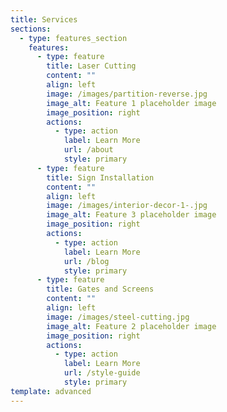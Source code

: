 ```yaml
---
title: Services
sections:
  - type: features_section
    features:
      - type: feature
        title: Laser Cutting
        content: ""
        align: left
        image: /images/partition-reverse.jpg
        image_alt: Feature 1 placeholder image
        image_position: right
        actions:
          - type: action
            label: Learn More
            url: /about
            style: primary
      - type: feature
        title: Sign Installation
        content: ""
        align: left
        image: /images/interior-decor-1-.jpg
        image_alt: Feature 3 placeholder image
        image_position: right
        actions:
          - type: action
            label: Learn More
            url: /blog
            style: primary
      - type: feature
        title: Gates and Screens
        content: ""
        align: left
        image: /images/steel-cutting.jpg
        image_alt: Feature 2 placeholder image
        image_position: right
        actions:
          - type: action
            label: Learn More
            url: /style-guide
            style: primary
template: advanced
---
```

